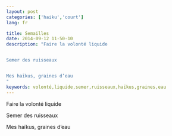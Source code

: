 ```yaml
---
layout: post
categories: ['haiku','court']
lang: fr

title: Semailles
date: 2014-09-12 11-50-10
description: "Faire la volonté liquide


Semer des ruisseaux


Mes haïkus, graines d’eau
"
keywords: volonté,liquide,semer,ruisseaux,haïkus,graines,eau
---
```

Faire la volonté liquide

Semer des ruisseaux

Mes haïkus, graines d’eau
